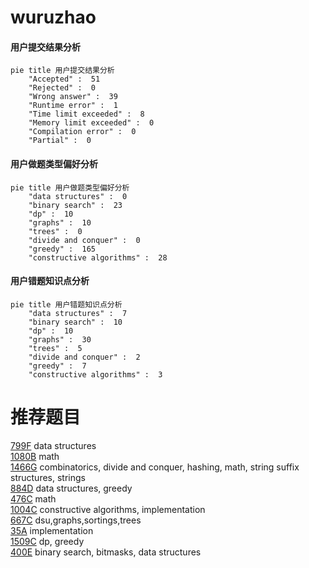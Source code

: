 # wuruzhao

<!-- tabs:start -->



#### **用户提交结果分析**

```mermaid
pie title 用户提交结果分析
    "Accepted" :  51
    "Rejected" :  0
    "Wrong answer" :  39
    "Runtime error" :  1
    "Time limit exceeded" :  8
    "Memory limit exceeded" :  0
    "Compilation error" :  0
    "Partial" :  0
```

#### **用户做题类型偏好分析**

```mermaid
pie title 用户做题类型偏好分析
    "data structures" :  0
    "binary search" :  23
    "dp" :  10
    "graphs" :  10
    "trees" :  0
    "divide and conquer" :  0
    "greedy" :  165
    "constructive algorithms" :  28
```
#### **用户错题知识点分析**

```mermaid
pie title 用户错题知识点分析
    "data structures" :  7
    "binary search" :  10
    "dp" :  10
    "graphs" :  30
    "trees" :  5
    "divide and conquer" :  2
    "greedy" :  7
    "constructive algorithms" :  3
```



<!-- tabs:end -->
# 推荐题目
[799F](https://codeforces.com/contest/799/problem/F)		data structures		  
[1080B](https://codeforces.com/contest/1080/problem/B)		math		  
[1466G](https://codeforces.com/contest/1466/problem/G)		combinatorics,
                        divide and conquer,
                        hashing,
                        math,
                        string suffix structures,
                        strings		  
[884D](https://codeforces.com/contest/884/problem/D)		data structures,
                        greedy		  
[476C](https://codeforces.com/contest/476/problem/C)		math		  
[1004C](https://codeforces.com/contest/1004/problem/C)		constructive algorithms,
                        implementation		  
[667C](https://codeforces.com/contest/667/problem/C)		dsu,graphs,sortings,trees		  
[35A](https://codeforces.com/contest/35/problem/A)		implementation		  
[1509C](https://codeforces.com/contest/1509/problem/C)		dp,
                        greedy		  
[400E](https://codeforces.com/contest/400/problem/E)		binary search,
                        bitmasks,
                        data structures		  
